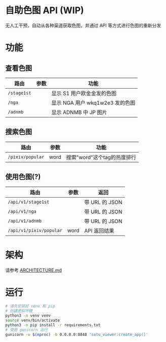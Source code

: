 # 自助色图 API (WIP)

无人工干预，自动从各种渠道获取色图，并通过 API 等方式进行色图的重新分发

# 功能

## 查看色图

|路由|参数|功能|
|-|-|-|
|`/stage1st`||显示 S1 用户欧金金发的色图|
|`/nga`||显示 NGA 用户 wkq1w2e3 发的色图|
|`/adnmb`||显示 ADNMB 中 JP 图片|

## 搜索色图

|路由|参数|功能|
|-|-|-|
|`/pixiv/popular`|word|搜索"word"这个tag的热度排行|

## 使用色图(?)

|路由|参数|返回|
|-|-|-|
|`/api/v1/stage1st`||带 URL 的 JSON|
|`/api/v1/nga`||带 URL 的 JSON|
|`/api/v1/adnmb`||带 URL 的 JSON|
|`/api/v1/pixiv/popular`|word|API 返回结果|

# 架构

请参考 [ARCHITECTURE.md](./ARCHITECTURE.md)

# 运行

```bash
# 请先安装好 venv 和 pip
# 创建虚拟环境
python3 -m venv venv
source venv/bin/activate
python3 -m pip install -r requirements.txt
# 使用 gunicorn 运行
gunicorn -w $(nproc) -b 0.0.0.0:8848 'setu_viewer:create_app()'
```
